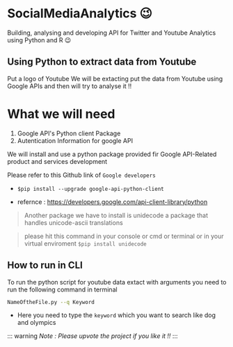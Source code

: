 # SocialMediaAnalytics :wink:
Building, analysing and developing API for Twitter and Youtube Analytics using Python and R :wink:


## Using Python to extract data from Youtube
Put a logo of Youtube
We will be extacting put the data from Youtube using Google APIs and then will try to analyse it !!

# What we will need
1. Google API's Python client Package
2. Autentication Information for google API

We will install and use a python package provided fir Google API-Related product and services development

Please refer to this Github link of `Google developers`
- `$pip install --upgrade google-api-python-client`


- refernce : https://developers.google.com/api-client-library/python

> Another package we have to install is unidecode a package that handles unicode-ascii 
> translations


> please hit this command in your console or cmd or terminal or in your virtual enviroment
> `$pip install unidecode`

## How to run in CLI

To run the python script for youtube data extact with arguments you need to run the following command in terminal

```sh
NameOftheFile.py --q Keyword
```
- Here you need to type the `keyword` which you want to search like dog and olympics

::: warning
*Note : Please upvote the project if you like it !!*
:::


